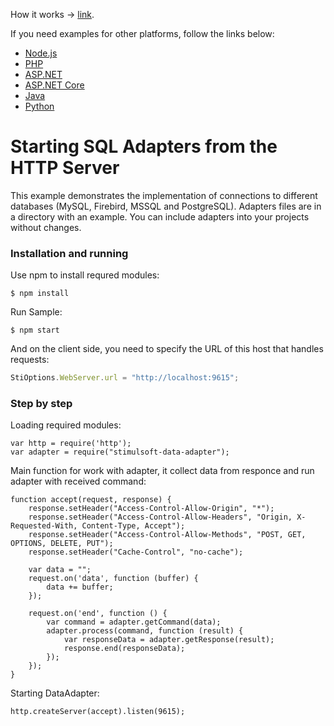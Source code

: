
How it works -> [link](https://github.com/stimulsoft/DataAdapters.JS).  
    
If you need examples for other platforms, follow the links below:
* [Node.js](https://github.com/stimulsoft/DataAdapters.JS/tree/main/NodejsDataAdapters)
* [PHP](https://github.com/stimulsoft/DataAdapters.JS/tree/main/PHPDataAdapters)
* [ASP.NET](https://github.com/stimulsoft/DataAdapters.JS/tree/main/NetDataAdapters)
* [ASP.NET Core](https://github.com/stimulsoft/DataAdapters.JS/tree/main/NetCoreDataAdapters)
* [Java](https://github.com/stimulsoft/DataAdapters.JS/tree/main/JavaDataAdapters)
* [Python](https://github.com/stimulsoft/DataAdapters.JS/tree/main/PythonDataAdapters)

# Starting SQL Adapters from the HTTP Server

This example demonstrates the implementation of connections to different databases (MySQL, Firebird, MSSQL and PostgreSQL). Adapters files are in a directory with an example. You can include adapters into your projects without changes.

### Installation and running
Use npm to install requred modules:

    $ npm install

Run Sample:

    $ npm start

And on the client side, you need to specify the URL of this host that handles requests:
```js
StiOptions.WebServer.url = "http://localhost:9615";
```

### Step by step

Loading required modules:

    var http = require('http');
    var adapter = require("stimulsoft-data-adapter");

Main function for work with adapter, it collect data from responce and run adapter with received command:

    function accept(request, response) {
        response.setHeader("Access-Control-Allow-Origin", "*");
        response.setHeader("Access-Control-Allow-Headers", "Origin, X-Requested-With, Content-Type, Accept");
        response.setHeader("Access-Control-Allow-Methods", "POST, GET, OPTIONS, DELETE, PUT");
        response.setHeader("Cache-Control", "no-cache");

        var data = "";
        request.on('data', function (buffer) {
            data += buffer;
        });

        request.on('end', function () {
            var command = adapter.getCommand(data);
            adapter.process(command, function (result) {
                var responseData = adapter.getResponse(result);
                response.end(responseData);
            });
        });
    }

Starting DataAdapter:

    http.createServer(accept).listen(9615);
